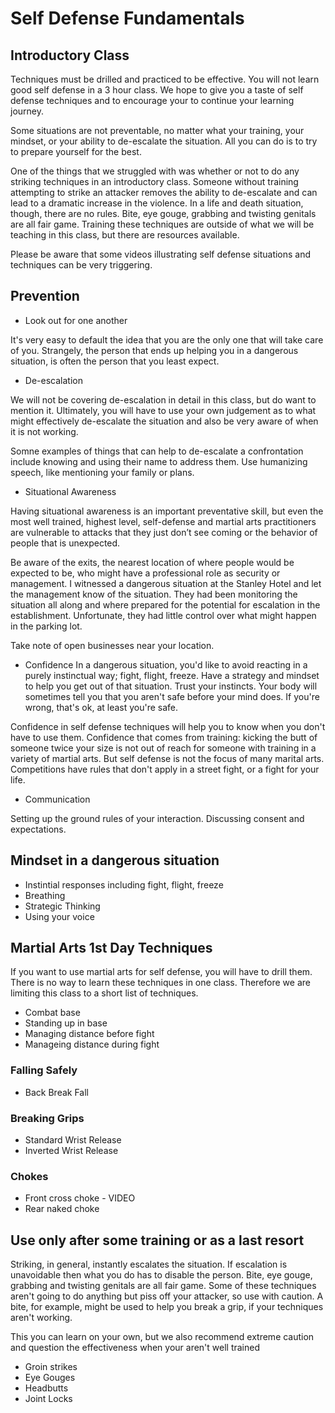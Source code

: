 # Self Defense Fundamentals

## Introductory Class
Techniques must be drilled and practiced to be effective.  You will not learn good self defense in a 3 hour class.  We hope to give you a taste of self defense techniques and to encourage your to continue your learning journey.

Some situations are not preventable, no matter what your training, your mindset, or your ability to de-escalate the situation.  All you can do is to try to prepare yourself for the best.

One of the things that we struggled with was whether or not to do any striking techniques in an introductory class.  Someone without training attempting to strike an attacker removes the ability to de-escalate and can lead to a dramatic increase in the violence.  In a life and death situation, though, there are no rules.  Bite, eye gouge, grabbing and twisting genitals are all fair game.  Training these techniques are outside of what we will be teaching in this class, but there are resources available. 

Please be aware that some videos illustrating self defense situations and techniques can be very triggering.

## Prevention
- Look out for one another
  
It's very easy to default the idea that you are the only one that will take care of you. Strangely, the person that ends up helping you in a dangerous situation, is often the person that you least expect.  

- De-escalation
  
We will not be covering de-escalation in detail in this class, but do want to mention it.  Ultimately, you will have to use your own judgement as to what might effectively de-escalate the situation and also be very aware of when it is not working.  

Somne examples of things that can help to de-escalate a confrontation include knowing and using their name to address them.  Use humanizing speech, like mentioning your family or plans.
 
- Situational Awareness
  
Having situational awareness is an important preventative skill, but even the most well trained, highest level, self-defense and martial arts practitioners are vulnerable to attacks that they just don’t see coming or the behavior of people that is unexpected.

Be aware of the exits, the nearest location of where people would be expected to be, who might have a professional role as security or management.  I witnessed a dangerous situation at the Stanley Hotel and let the management know of the situation. They had been monitoring the situation all along and where prepared for the potential for escalation in the establishment.  Unfortunate, they had little control over what might happen in the parking lot.

Take note of open businesses near your location.

- Confidence
In a dangerous situation, you'd like to avoid reacting in a purely instinctual way; fight, flight, freeze. Have a strategy and mindset to help you get out of that situation. Trust your instincts. Your body will sometimes tell you that you aren't safe before your mind does. If you're wrong, that's ok, at least you're safe.

Confidence in self defense techniques will help you to know when you don't have to use them. Confidence that comes from training:  kicking the butt of someone twice your size is not out of reach for someone with training in a variety of martial arts.  But self defense is not the focus of many marital arts.  Competitions have rules that don't apply in a street fight, or a fight for your life.

- Communication

Setting up the ground rules of your interaction.  Discussing consent and expectations.  

## Mindset in a dangerous situation
- Instintial responses including fight, flight, freeze
- Breathing
- Strategic Thinking
- Using your voice

## Martial Arts 1st Day Techniques
If you want to use martial arts for self defense, you will have to drill them.  There is no way to learn these techniques in one class.  Therefore we are limiting this class to a short list of techniques.
- Combat base
- Standing up in base
- Managing distance before fight
- Manageing distance during fight

### Falling Safely
- Back Break Fall

### Breaking Grips
- Standard Wrist Release
- Inverted Wrist Release

### Chokes
- Front cross choke - VIDEO
- Rear naked choke

## Use only after some training or as a last resort
Striking, in general, instantly escalates the situation.  If escalation is unavoidable then what you do has to disable the person.  Bite, eye gouge, grabbing and twisting genitals are all fair game.  Some of these techniques aren't going to do anything but piss off your attacker, so use with caution.  A bite, for example, might be used to help you break a grip, if your techniques aren't working.

This you can learn on your own, but we also recommend extreme caution and question the effectiveness when your aren't well trained
- Groin strikes
- Eye Gouges
- Headbutts
- Joint Locks
